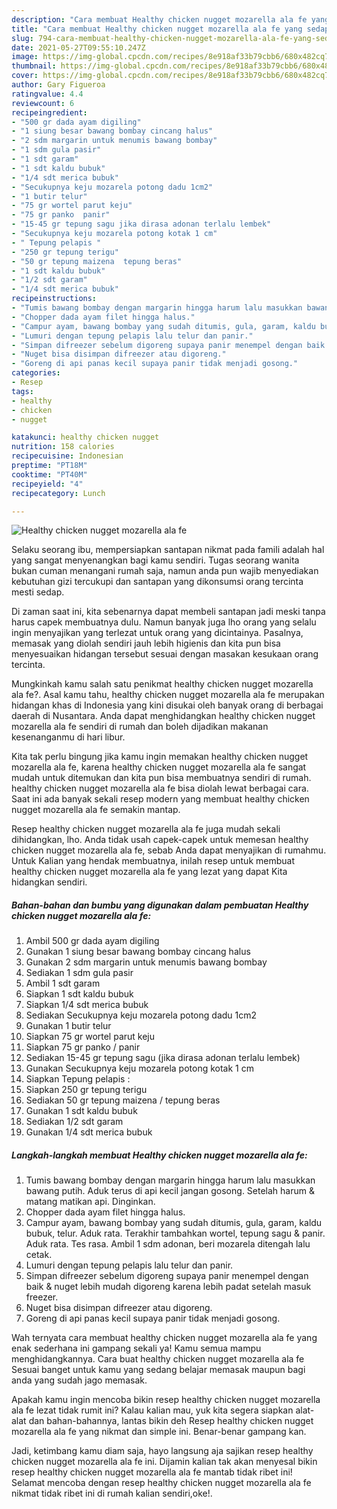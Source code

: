 ```yaml
---
description: "Cara membuat Healthy chicken nugget mozarella ala fe yang sedap dan Mudah Dibuat"
title: "Cara membuat Healthy chicken nugget mozarella ala fe yang sedap dan Mudah Dibuat"
slug: 794-cara-membuat-healthy-chicken-nugget-mozarella-ala-fe-yang-sedap-dan-mudah-dibuat
date: 2021-05-27T09:55:10.247Z
image: https://img-global.cpcdn.com/recipes/8e918af33b79cbb6/680x482cq70/healthy-chicken-nugget-mozarella-ala-fe-foto-resep-utama.jpg
thumbnail: https://img-global.cpcdn.com/recipes/8e918af33b79cbb6/680x482cq70/healthy-chicken-nugget-mozarella-ala-fe-foto-resep-utama.jpg
cover: https://img-global.cpcdn.com/recipes/8e918af33b79cbb6/680x482cq70/healthy-chicken-nugget-mozarella-ala-fe-foto-resep-utama.jpg
author: Gary Figueroa
ratingvalue: 4.4
reviewcount: 6
recipeingredient:
- "500 gr dada ayam digiling"
- "1 siung besar bawang bombay cincang halus"
- "2 sdm margarin untuk menumis bawang bombay"
- "1 sdm gula pasir"
- "1 sdt garam"
- "1 sdt kaldu bubuk"
- "1/4 sdt merica bubuk"
- "Secukupnya keju mozarela potong dadu 1cm2"
- "1 butir telur"
- "75 gr wortel parut keju"
- "75 gr panko  panir"
- "15-45 gr tepung sagu jika dirasa adonan terlalu lembek"
- "Secukupnya keju mozarela potong kotak 1 cm"
- " Tepung pelapis "
- "250 gr tepung terigu"
- "50 gr tepung maizena  tepung beras"
- "1 sdt kaldu bubuk"
- "1/2 sdt garam"
- "1/4 sdt merica bubuk"
recipeinstructions:
- "Tumis bawang bombay dengan margarin hingga harum lalu masukkan bawang putih. Aduk terus di api kecil jangan gosong. Setelah harum &amp; matang matikan api. Dinginkan."
- "Chopper dada ayam filet hingga halus."
- "Campur ayam, bawang bombay yang sudah ditumis, gula, garam, kaldu bubuk, telur. Aduk rata. Terakhir tambahkan wortel, tepung sagu &amp; panir. Aduk rata. Tes rasa. Ambil 1 sdm adonan, beri mozarela ditengah lalu cetak."
- "Lumuri dengan tepung pelapis lalu telur dan panir."
- "Simpan difreezer sebelum digoreng supaya panir menempel dengan baik &amp; nuget lebih mudah digoreng karena lebih padat setelah masuk freezer."
- "Nuget bisa disimpan difreezer atau digoreng."
- "Goreng di api panas kecil supaya panir tidak menjadi gosong."
categories:
- Resep
tags:
- healthy
- chicken
- nugget

katakunci: healthy chicken nugget 
nutrition: 158 calories
recipecuisine: Indonesian
preptime: "PT18M"
cooktime: "PT40M"
recipeyield: "4"
recipecategory: Lunch

---
```



![Healthy chicken nugget mozarella ala fe](https://img-global.cpcdn.com/recipes/8e918af33b79cbb6/680x482cq70/healthy-chicken-nugget-mozarella-ala-fe-foto-resep-utama.jpg)

Selaku seorang ibu, mempersiapkan santapan nikmat pada famili adalah hal yang sangat menyenangkan bagi kamu sendiri. Tugas seorang  wanita bukan cuman menangani rumah saja, namun anda pun wajib menyediakan kebutuhan gizi tercukupi dan santapan yang dikonsumsi orang tercinta mesti sedap.

Di zaman  saat ini, kita sebenarnya dapat membeli santapan jadi meski tanpa harus capek membuatnya dulu. Namun banyak juga lho orang yang selalu ingin menyajikan yang terlezat untuk orang yang dicintainya. Pasalnya, memasak yang diolah sendiri jauh lebih higienis dan kita pun bisa menyesuaikan hidangan tersebut sesuai dengan masakan kesukaan orang tercinta. 



Mungkinkah kamu salah satu penikmat healthy chicken nugget mozarella ala fe?. Asal kamu tahu, healthy chicken nugget mozarella ala fe merupakan hidangan khas di Indonesia yang kini disukai oleh banyak orang di berbagai daerah di Nusantara. Anda dapat menghidangkan healthy chicken nugget mozarella ala fe sendiri di rumah dan boleh dijadikan makanan kesenanganmu di hari libur.

Kita tak perlu bingung jika kamu ingin memakan healthy chicken nugget mozarella ala fe, karena healthy chicken nugget mozarella ala fe sangat mudah untuk ditemukan dan kita pun bisa membuatnya sendiri di rumah. healthy chicken nugget mozarella ala fe bisa diolah lewat berbagai cara. Saat ini ada banyak sekali resep modern yang membuat healthy chicken nugget mozarella ala fe semakin mantap.

Resep healthy chicken nugget mozarella ala fe juga mudah sekali dihidangkan, lho. Anda tidak usah capek-capek untuk memesan healthy chicken nugget mozarella ala fe, sebab Anda dapat menyajikan di rumahmu. Untuk Kalian yang hendak membuatnya, inilah resep untuk membuat healthy chicken nugget mozarella ala fe yang lezat yang dapat Kita hidangkan sendiri.

<!--inarticleads1-->

##### Bahan-bahan dan bumbu yang digunakan dalam pembuatan Healthy chicken nugget mozarella ala fe:

1. Ambil 500 gr dada ayam digiling
1. Gunakan 1 siung besar bawang bombay cincang halus
1. Gunakan 2 sdm margarin untuk menumis bawang bombay
1. Sediakan 1 sdm gula pasir
1. Ambil 1 sdt garam
1. Siapkan 1 sdt kaldu bubuk
1. Siapkan 1/4 sdt merica bubuk
1. Sediakan Secukupnya keju mozarela potong dadu 1cm2
1. Gunakan 1 butir telur
1. Siapkan 75 gr wortel parut keju
1. Siapkan 75 gr panko / panir
1. Sediakan 15-45 gr tepung sagu (jika dirasa adonan terlalu lembek)
1. Gunakan Secukupnya keju mozarela potong kotak 1 cm
1. Siapkan  Tepung pelapis :
1. Siapkan 250 gr tepung terigu
1. Sediakan 50 gr tepung maizena / tepung beras
1. Gunakan 1 sdt kaldu bubuk
1. Sediakan 1/2 sdt garam
1. Gunakan 1/4 sdt merica bubuk




<!--inarticleads2-->

##### Langkah-langkah membuat Healthy chicken nugget mozarella ala fe:

1. Tumis bawang bombay dengan margarin hingga harum lalu masukkan bawang putih. Aduk terus di api kecil jangan gosong. Setelah harum &amp; matang matikan api. Dinginkan.
1. Chopper dada ayam filet hingga halus.
1. Campur ayam, bawang bombay yang sudah ditumis, gula, garam, kaldu bubuk, telur. Aduk rata. Terakhir tambahkan wortel, tepung sagu &amp; panir. Aduk rata. Tes rasa. Ambil 1 sdm adonan, beri mozarela ditengah lalu cetak.
1. Lumuri dengan tepung pelapis lalu telur dan panir.
1. Simpan difreezer sebelum digoreng supaya panir menempel dengan baik &amp; nuget lebih mudah digoreng karena lebih padat setelah masuk freezer.
1. Nuget bisa disimpan difreezer atau digoreng.
1. Goreng di api panas kecil supaya panir tidak menjadi gosong.




Wah ternyata cara membuat healthy chicken nugget mozarella ala fe yang enak sederhana ini gampang sekali ya! Kamu semua mampu menghidangkannya. Cara buat healthy chicken nugget mozarella ala fe Sesuai banget untuk kamu yang sedang belajar memasak maupun bagi anda yang sudah jago memasak.

Apakah kamu ingin mencoba bikin resep healthy chicken nugget mozarella ala fe lezat tidak rumit ini? Kalau kalian mau, yuk kita segera siapkan alat-alat dan bahan-bahannya, lantas bikin deh Resep healthy chicken nugget mozarella ala fe yang nikmat dan simple ini. Benar-benar gampang kan. 

Jadi, ketimbang kamu diam saja, hayo langsung aja sajikan resep healthy chicken nugget mozarella ala fe ini. Dijamin kalian tak akan menyesal bikin resep healthy chicken nugget mozarella ala fe mantab tidak ribet ini! Selamat mencoba dengan resep healthy chicken nugget mozarella ala fe nikmat tidak ribet ini di rumah kalian sendiri,oke!.


